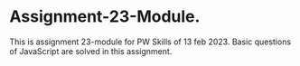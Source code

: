 # Assignment-23-Module.
This is assignment 23-module for PW Skills of 13 feb 2023. Basic questions of JavaScript are solved in this assignment.
